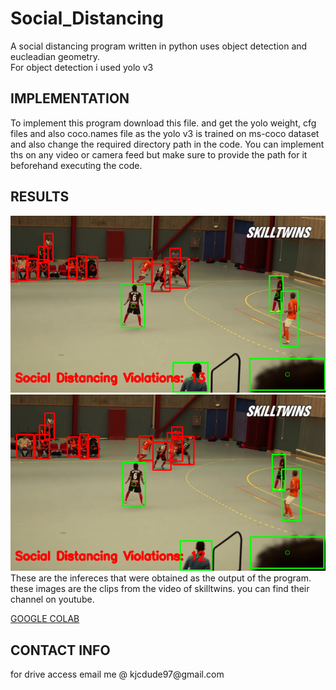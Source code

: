 <h1>  Social_Distancing</h1>
A social distancing program written in python uses object detection and eucleadian geometry.
<br>
For object detection i used yolo v3 
<h2>  IMPLEMENTATION</h2>
    To implement this program download this file. and get the yolo weight, cfg files and also coco.names file as the yolo v3 is trained on ms-coco dataset
    and also change the required directory path in the code. You can implement ths on any video or camera feed but make sure to provide the path for it beforehand       executing the code.

<h2>  RESULTS</h2>
<img src="social distancing/1.png">
<br>
<img src="social distancing/2.png">
<br>
These are the infereces that were obtained as the output of the program.
these images are the clips from the video of skilltwins. you can find their channel on youtube.

<a href = "https://colab.research.google.com/drive/1PLHnZTuRklkL8i2Y4sGLqMKDwvYt9wPT?usp=sharing">GOOGLE COLAB</a>

<h2>   CONTACT INFO</h2>
for drive access email me @ kjcdude97@gmail.com
